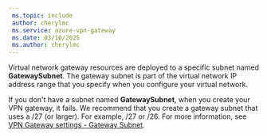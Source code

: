 ```yaml
---
 ms.topic: include
 author: cherylmc
 ms.service: azure-vpn-gateway
 ms.date: 03/10/2025
 ms.author: cherylmc
---
```


Virtual network gateway resources are deployed to a specific subnet named **GatewaySubnet**. The gateway subnet is part of the virtual network IP address range that you specify when you configure your virtual network.

If you don't have a subnet named **GatewaySubnet**, when you create your VPN gateway, it fails. We recommend that you create a gateway subnet that uses a /27 (or larger). For example, /27 or /26. For more information, see [VPN Gateway settings - Gateway Subnet](../articles/vpn-gateway/vpn-gateway-about-vpn-gateway-settings.md#gwsub).